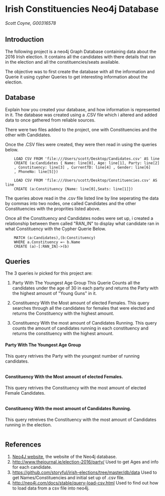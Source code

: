 # Irish Constituencies Neo4j Database
###### Scott Coyne, G00316578

## Introduction
The following project is a neo4j Graph Database containing data about the 2016 Irish election.
It contains all the candidates with there details that ran in the election and all the constituencies/seats available.

The objective was to first create the database with all the information and Querie it using cypher Queries to get interesting information about the election.

## Database
Explain how you created your database, and how information is represented in it.
The database was created using a .CSV file which i altered and added data to once gathered from reliable sources.

There were two files added to the project, one with Constituencies and the other with Candidates.

Once the .CSV files were created, they were then read in using the queries below.

```Cypher
	LOAD CSV FROM 'file:///Users/scott/Desktop/Candidates.csv' AS line
	CREATE (a:Candidates { Name: line[0], Age: line[1], Party: line[2]
	, Constituency: line[3] , CurrentTD: line[4] , Gender: line[6] 
	, PhoneNo: line[5]})
```

```Cypher
	LOAD CSV FROM 'file:///Users/scott/Desktop/Constituencies.csv' AS line
	CREATE (a:Constituency {Name: line[0],Seats: line[1]})
```

The queries above read in the .csv file listed line by line seperating the data by commas into two nodes, one called Candidates and the other Constituencies with the 
proprities listed above.

Once all the Constituency and Candidates nodes were set up, i created a relationship between them called "RAN_IN" 
to display what candidate ran in what Constituency with the Cypher Querie Below.

```Cypher
	MATCH (a:Candidates),(b:Constituency)
	WHERE a.Constituency =~ b.Name
	CREATE (a)-[:RAN_IN]->(b)
```



## Queries
The 3 queries iv picked for this project are:
1. Party With The Youngest Age Group
	This Querie Counts all the candidates under the age of 30 in each party and returns the Party with the highest amount of "Young Guns" in it.
	
2. Constituency With the Most amount of elected Females.
	This query searches through all the candidates for females that were elected and returns the Constituency with the highest amount. 
	
3. Constituency With the most amount of Candidates Running.
	This query counts the amount of candidates running in each constituency and returns the constituency with the highest amount.


#### Party With The Youngest Age Group
This query retrives the Party with the youngest number of running candidates.
```cypher

```

#### Constituency With the Most amount of elected Females.
This query retrives the Constituency with the most amount of elected Female Candidates.
```cypher

```

#### Constituency With the most amount of Candidates Running.
This query retreives the Constituency with the most amount of Candidates running in the election.
```cypher

```

## References
1. [Neo4J website](http://neo4j.com/), the website of the Neo4j database.
2. http://www.thejournal.ie/election-2016/party/ Used to get Ages and info for each candidate.
3. https://github.com/storyful/irish-elections/tree/master/db/data Used to get Names/Constituencies and initial set up of .csv file.
4. http://neo4j.com/docs/stable/query-load-csv.html Used to find out how to load data from a csv file into neo4j.